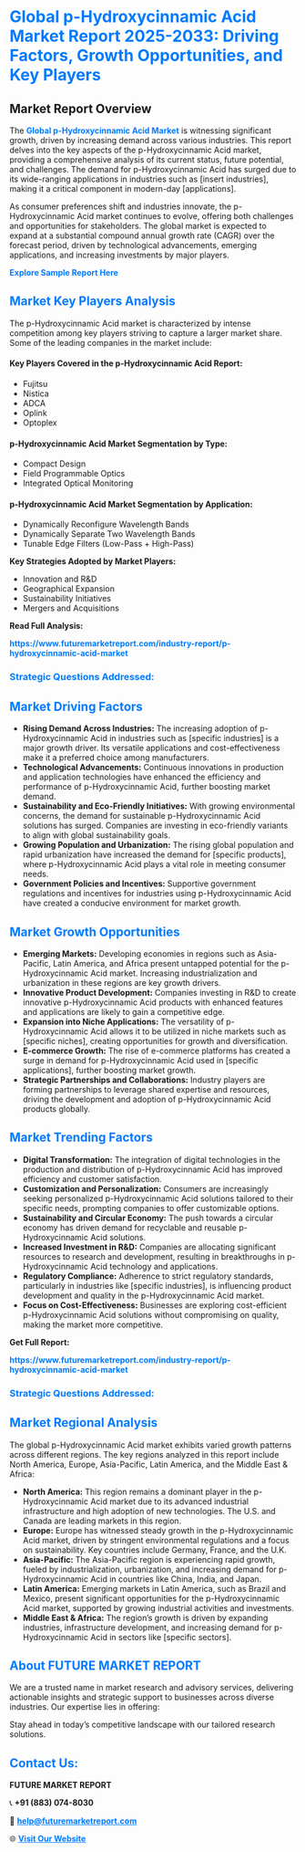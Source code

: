 <h1 style="color: #007BFF;">Global p-Hydroxycinnamic Acid Market Report 2025-2033: Driving Factors, Growth Opportunities, and Key Players</h1>

<section id="overview">
<h2>Market Report Overview</h2>
<p>The <a href="https://www.futuremarketreport.com/industry-report/p-hydroxycinnamic-acid-market" style="color: #007BFF; text-decoration: none;"><strong>Global p-Hydroxycinnamic Acid Market</strong></a> is witnessing significant growth, driven by increasing demand across various industries. This report delves into the key aspects of the p-Hydroxycinnamic Acid market, providing a comprehensive analysis of its current status, future potential, and challenges. The demand for p-Hydroxycinnamic Acid has surged due to its wide-ranging applications in industries such as [insert industries], making it a critical component in modern-day [applications].</p>
<p>As consumer preferences shift and industries innovate, the p-Hydroxycinnamic Acid market continues to evolve, offering both challenges and opportunities for stakeholders. The global market is expected to expand at a substantial compound annual growth rate (CAGR) over the forecast period, driven by technological advancements, emerging applications, and increasing investments by major players.</p>
</section>

<section id="overview">
<p><a href="https://www.futuremarketreport.com/request-sample/reportId=35547" style="color: #007BFF; text-decoration: none;"><strong>Explore Sample Report Here</strong></a></p>
</section>

<section id="key-players">
<h2 style="color: #007BFF;">Market Key Players Analysis</h2>
<p>The p-Hydroxycinnamic Acid market is characterized by intense competition among key players striving to capture a larger market share. Some of the leading companies in the market include:</p>
<h4>Key Players Covered in the p-Hydroxycinnamic Acid Report:</h4>
<ul><li>Fujitsu</li><li>Nistica</li><li>ADCA</li><li>Oplink</li><li>Optoplex</li></ul>
<h4>p-Hydroxycinnamic Acid Market Segmentation by Type:</h4>
<ul><li>Compact Design</li><li>Field Programmable Optics</li><li>Integrated Optical Monitoring</li></ul>

<h4>p-Hydroxycinnamic Acid Market Segmentation by Application:</h4>
<ul><li>Dynamically Reconfigure Wavelength Bands</li><li>Dynamically Separate Two Wavelength Bands</li><li>Tunable Edge Filters (Low-Pass + High-Pass)</li></ul>
<p><strong>Key Strategies Adopted by Market Players:</strong></p>
<ul>
<li>Innovation and R&D</li>
<li>Geographical Expansion</li>
<li>Sustainability Initiatives</li>
<li>Mergers and Acquisitions</li>
</ul>
</section>

<section>
<p><strong>Read Full Analysis: </strong></p><a href="https://www.futuremarketreport.com/industry-report/p-hydroxycinnamic-acid-market" style="color: #007BFF; text-decoration: none;"><strong>https://www.futuremarketreport.com/industry-report/p-hydroxycinnamic-acid-market</strong></a>
<h3 style="color: #007BFF;">Strategic Questions Addressed:</h3>
</section>

<section id="driving-factors">
<h2 style="color: #007BFF;">Market Driving Factors</h2>
<ul>
<li><strong>Rising Demand Across Industries:</strong> The increasing adoption of p-Hydroxycinnamic Acid in industries such as [specific industries] is a major growth driver. Its versatile applications and cost-effectiveness make it a preferred choice among manufacturers.</li>
<li><strong>Technological Advancements:</strong> Continuous innovations in production and application technologies have enhanced the efficiency and performance of p-Hydroxycinnamic Acid, further boosting market demand.</li>
<li><strong>Sustainability and Eco-Friendly Initiatives:</strong> With growing environmental concerns, the demand for sustainable p-Hydroxycinnamic Acid solutions has surged. Companies are investing in eco-friendly variants to align with global sustainability goals.</li>
<li><strong>Growing Population and Urbanization:</strong> The rising global population and rapid urbanization have increased the demand for [specific products], where p-Hydroxycinnamic Acid plays a vital role in meeting consumer needs.</li>
<li><strong>Government Policies and Incentives:</strong> Supportive government regulations and incentives for industries using p-Hydroxycinnamic Acid have created a conducive environment for market growth.</li>
</ul>
</section>

<section id="growth-opportunities">
<h2 style="color: #007BFF;">Market Growth Opportunities</h2>
<ul>
<li><strong>Emerging Markets:</strong> Developing economies in regions such as Asia-Pacific, Latin America, and Africa present untapped potential for the p-Hydroxycinnamic Acid market. Increasing industrialization and urbanization in these regions are key growth drivers.</li>
<li><strong>Innovative Product Development:</strong> Companies investing in R&D to create innovative p-Hydroxycinnamic Acid products with enhanced features and applications are likely to gain a competitive edge.</li>
<li><strong>Expansion into Niche Applications:</strong> The versatility of p-Hydroxycinnamic Acid allows it to be utilized in niche markets such as [specific niches], creating opportunities for growth and diversification.</li>
<li><strong>E-commerce Growth:</strong> The rise of e-commerce platforms has created a surge in demand for p-Hydroxycinnamic Acid used in [specific applications], further boosting market growth.</li>
<li><strong>Strategic Partnerships and Collaborations:</strong> Industry players are forming partnerships to leverage shared expertise and resources, driving the development and adoption of p-Hydroxycinnamic Acid products globally.</li>
</ul>
</section>

<section id="trending-factors">
<h2 style="color: #007BFF;">Market Trending Factors</h2>
<ul>
<li><strong>Digital Transformation:</strong> The integration of digital technologies in the production and distribution of p-Hydroxycinnamic Acid has improved efficiency and customer satisfaction.</li>
<li><strong>Customization and Personalization:</strong> Consumers are increasingly seeking personalized p-Hydroxycinnamic Acid solutions tailored to their specific needs, prompting companies to offer customizable options.</li>
<li><strong>Sustainability and Circular Economy:</strong> The push towards a circular economy has driven demand for recyclable and reusable p-Hydroxycinnamic Acid solutions.</li>
<li><strong>Increased Investment in R&D:</strong> Companies are allocating significant resources to research and development, resulting in breakthroughs in p-Hydroxycinnamic Acid technology and applications.</li>
<li><strong>Regulatory Compliance:</strong> Adherence to strict regulatory standards, particularly in industries like [specific industries], is influencing product development and quality in the p-Hydroxycinnamic Acid market.</li>
<li><strong>Focus on Cost-Effectiveness:</strong> Businesses are exploring cost-efficient p-Hydroxycinnamic Acid solutions without compromising on quality, making the market more competitive.</li>
</ul>
</section>

<section>
<p><strong>Get Full Report: </strong></p><a href="https://www.futuremarketreport.com/industry-report/p-hydroxycinnamic-acid-market" style="color: #007BFF; text-decoration: none;"><strong>https://www.futuremarketreport.com/industry-report/p-hydroxycinnamic-acid-market</strong></a>
<h3 style="color: #007BFF;">Strategic Questions Addressed:</h3>
</section>


<section id="regional-analysis">
<h2 style="color: #007BFF;">Market Regional Analysis</h2>
<p>The global p-Hydroxycinnamic Acid market exhibits varied growth patterns across different regions. The key regions analyzed in this report include North America, Europe, Asia-Pacific, Latin America, and the Middle East & Africa:</p>
<ul>
<li><strong>North America:</strong> This region remains a dominant player in the p-Hydroxycinnamic Acid market due to its advanced industrial infrastructure and high adoption of new technologies. The U.S. and Canada are leading markets in this region.</li>
<li><strong>Europe:</strong> Europe has witnessed steady growth in the p-Hydroxycinnamic Acid market, driven by stringent environmental regulations and a focus on sustainability. Key countries include Germany, France, and the U.K.</li>
<li><strong>Asia-Pacific:</strong> The Asia-Pacific region is experiencing rapid growth, fueled by industrialization, urbanization, and increasing demand for p-Hydroxycinnamic Acid in countries like China, India, and Japan.</li>
<li><strong>Latin America:</strong> Emerging markets in Latin America, such as Brazil and Mexico, present significant opportunities for the p-Hydroxycinnamic Acid market, supported by growing industrial activities and investments.</li>
<li><strong>Middle East & Africa:</strong> The region’s growth is driven by expanding industries, infrastructure development, and increasing demand for p-Hydroxycinnamic Acid in sectors like [specific sectors].</li>
</ul>
</section>

<footer>
<h2 style="color: #007BFF;">About FUTURE MARKET REPORT</h2>
<p>We are a trusted name in market research and advisory services, delivering actionable insights and strategic support to businesses across diverse industries. Our expertise lies in offering:</p>

<p>Stay ahead in today’s competitive landscape with our tailored research solutions.</p>

<h2 style="color: #007BFF;">Contact Us:</h2>
<p><strong>FUTURE MARKET REPORT</strong></p>
<p>📞 <strong>+91 (883) 074-8030</strong></p>
<p>📧 <strong><a href="mailto:help@futuremarketreport.com" style="color: #007BFF;">help@futuremarketreport.com</a></strong></p>
<p>🌐 <strong><a href="https://www.futuremarketreport.com/" style="color: #007BFF;">Visit Our Website</a></strong></p>
</footer>